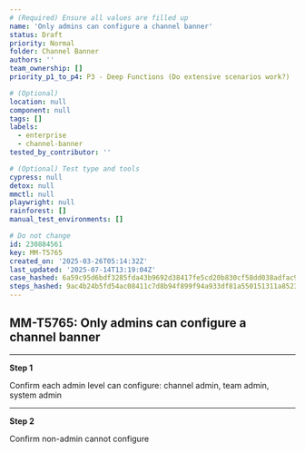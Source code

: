 ```yaml
---
# (Required) Ensure all values are filled up
name: 'Only admins can configure a channel banner'
status: Draft
priority: Normal
folder: Channel Banner
authors: ''
team_ownership: []
priority_p1_to_p4: P3 - Deep Functions (Do extensive scenarios work?)

# (Optional)
location: null
component: null
tags: []
labels:
  - enterprise
  - channel-banner
tested_by_contributor: ''

# (Optional) Test type and tools
cypress: null
detox: null
mmctl: null
playwright: null
rainforest: []
manual_test_environments: []

# Do not change
id: 230884561
key: MM-T5765
created_on: '2025-03-26T05:14:32Z'
last_updated: '2025-07-14T13:19:04Z'
case_hashed: 6a59c95d6bdf3285fda43b9692d38417fe5cd20b830cf58dd038adfac981a6fad4af909d4f4b4f58b4b5f1e211368824
steps_hashed: 9ac4b24b5fd54ac08411c7d8b94f899f94a933df81a550151311a8523dca124abf32236c052b448f795565607573d949
---
```


<!-- (Auto-generated) Based on frontmatter's "key" and "name" -->

## MM-T5765: Only admins can configure a channel banner

---

**Step 1**

Confirm each admin level can configure: channel admin, team admin, system admin

---

**Step 2**

Confirm non-admin cannot configure
